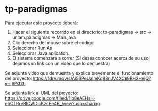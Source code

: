 # tp-paradigmas

Para ejecutar este proyecto deberá:
1. Hacer el siguiente recorrido en el directorio:
tp-paradigmas -> src -> unlam.paradigmas -> Main.java
2. Clic derecho del mouse sobre el codigo
3. Seleccionar Run As
4. Seleccionar Java aplication.
5. El sistema comenzará a correr (Si desea conocer acerca de su uso, dejamos un link con un video que lo demuestra)

Se adjunta video que demuestra y explica brevemente el funcionamiento del proyecto:
https://1drv.ms/v/s!Ai56PeUaIreKg88nJV4XC69BH2HejQ?e=j9PG2h

Se adjunta link al UML del proyecto:
https://drive.google.com/file/d/1lb8eAEHsH-ehOTRrvBICWDicKzcEe4B_/view?usp=sharing
